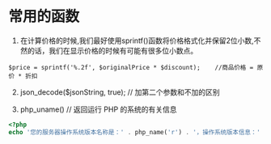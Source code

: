 # 常用的函数

1. 在计算价格的时候,我们最好使用sprintf()函数将价格格式化并保留2位小数,不然的话，我们在显示价格的时候有可能有很多位小数点。
<pre><code>$price = sprintf('%.2f', $originalPrice * $discount);    //商品价格 = 原价 * 折扣
</code></pre>

2. json_decode($jsonString, true);  // 加第二个参数和不加的区别

3. php_uname()  //  返回运行 PHP 的系统的有关信息
```php
<?php
echo '您的服务器操作系统版本名称是：' . php_name('r') . '，操作系统版本信息：' . php_name('v');
```

